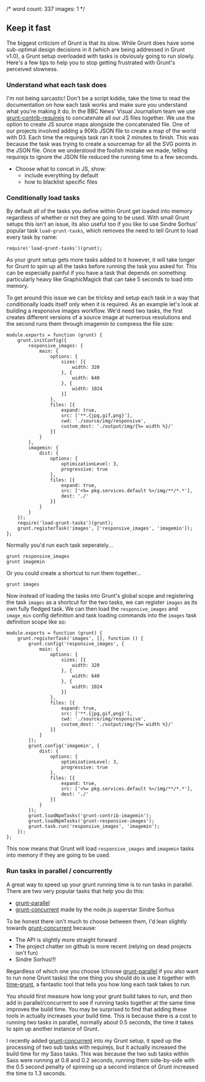 /*
    word count: 337
    images: 1
*/

## Keep it fast

The biggest criticism of Grunt is that its slow.  While Grunt does have some sub-optimal design decisions in it (which are being addressed in Grunt v1.0), a Grunt setup overloaded with tasks is obviously going to run slowly.  Here's a few tips to help you to stop getting frustrated with Grunt's perceived slowness.

### Understand what each task does

I'm not being sarcastic!  Don't be a script kiddie, take the time to read the documentation on how each task works and make sure you understand what you're making it do.  In the BBC News' Visual Journalism team we use [grunt-contrib-requirejs]() to concatenate all our JS files together.  We use the option to create JS source maps alongside the concatenated file.  One of our projects involved adding a 90Kb JSON file to create a map of the world with D3.  Each time the requirejs task ran it took 2 minutes to finish.  This was because the task was trying to create a sourcemap for all the SVG points in the JSON file.  Once we understood the foolish mistake we made, telling requirejs to ignore the JSON file reduced the running time to a few seconds.

* Choose what to concat in JS, show:
    * include everything by default
    * how to blacklist specific files

### Conditionally load tasks

By default all of the tasks you define within Grunt get loaded into memory regardless of whether or not they are going to be used.  With small Grunt setups this isn't an issue, its also useful too if you like to use Sindre Sorhus' popular task `load-grunt-tasks`, which removes the need to tell Grunt to load every task by name:

```
require('load-grunt-tasks')(grunt);
```

As your grunt setup gets more tasks added to it however, it will take longer for Grunt to spin up all the tasks before running the task you asked for.  This can be especially painful if you have a task that depends on something particularly heavy like GraphicMagick that can take 5 seconds to load into memory.

To get around this issue we can be tricksy and setup each task in a way that conditionally loads itself only when it is required.  As an example let's look at building a responsive images workflow.  We'd need two tasks, the first creates different versions of a source image at numerous resolutions and the second runs them through imagemin to compress the file size:

```
module.exports = function (grunt) {
    grunt.initConfig({
        responsive_images: {
            main: {
                options: {
                    sizes: [{
                        width: 320
                    }, {
                        width: 640
                    }, {
                        width: 1024
                    }]
                },
                files: [{
                    expand: true,
                    src: ['**.{jpg,gif,png}'],
                    cwd: './source/img/responsive',
                    custom_dest: './output/img/{%= width %}/'
                }]
            }
        },
        imagemin: {
            dist: {
                options: {
                    optimizationLevel: 3,
                    progressive: true
                },
                files: [{
                    expand: true,
                    src: ['<%= pkg.services.default %>/img/**/*.*'],
                    dest: './'
                }]
            }
        }
    });
    require('load-grunt-tasks')(grunt);
    grunt.registerTask('images', ['responsive_images', 'imagemin']);
};
```

Normally you'd run each task seperately...

```
grunt responsive_images
grunt imagemin
```

Or you could create a shortcut to run them together...

```
grunt images
```

Now instead of loading the tasks into Grunt's global scope and registering the task `images` as a shortcut for the two tasks, we can register `images` as its own fully fledged task.  We can then load the `responsive_images` and `image_min` config definition and task loading commands into the `images` task definition scope like so:

```
module.exports = function (grunt) {
    grunt.registerTask('images', [], function () {
        grunt.config('responsive_images', {
            main: {
                options: {
                    sizes: [{
                        width: 320
                    }, {
                        width: 640
                    }, {
                        width: 1024
                    }]
                },
                files: [{
                    expand: true,
                    src: ['**.{jpg,gif,png}'],
                    cwd: './source/img/responsive',
                    custom_dest: './output/img/{%= width %}/'
                }]
            }
        });
        grunt.config('imagemin', {
            dist: {
                options: {
                    optimizationLevel: 3,
                    progressive: true
                },
                files: [{
                    expand: true,
                    src: ['<%= pkg.services.default %>/img/**/*.*'],
                    dest: './'
                }]
            }
        });
        grunt.loadNpmTasks('grunt-contrib-imagemin');
        grunt.loadNpmTasks('grunt-responsive-images');
        grunt.task.run('responsive_images', 'imagemin');
    });
};
```

This now means that Grunt will load `responsive_images` and `imagemin` tasks into memory if they are going to be used.

### Run tasks in parallel / concurrently

A great way to speed up your grunt running time is to run tasks in parallel.  There are two very popular tasks that help you do this:

* [grunt-parallel]()
* [grunt-concurrent]() made by the node.js superstar Sindre Sorhus

To be honest there isn't much to choose between them, I'd lean slightly towards [grunt-concurrent]() because:

* The API is slightly more straight forward
* The project chatter on github is more recent (relying on dead projects isn't fun)
* Sindre Sorhus!!!

Regardless of which one you choose (choose [grunt-parallel]() if you also want to run none Grunt tasks) the one thing you should do is use it together with [time-grunt](), a fantastic tool that tells you how long each task takes to run.

You should first measure how long your grunt build takes to run, and then add in parallel/concurrent to see if running tasks together at the same time improves the build time.  You may be surprised to find that adding these tools in actually increases your build time.  This is because there is a cost to running two tasks in parallel, normally about 0.5 seconds, the time it takes to spin up another instance of Grunt.

I recently added [grunt-concurrent]() into my Grunt setup, it sped up the processing of two sub tasks with requirejs, but it actually increased the build time for my Sass tasks.  This was because the two sub tasks within Sass were running at 0.8 and 0.2 seconds, running them side-by-side with the 0.5 second penalty of spinning up a second instance of Grunt increased the time to 1.3 seconds.
